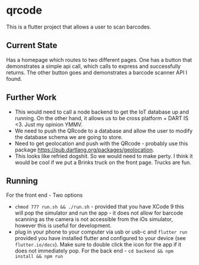 # qrcode

This is a flutter project that allows a user to scan barcodes.

## Current State

Has a homepage which routes to two different pages. One has a button that demonstrates a simple api call, which calls to express and successfully returns. The other button goes and demonstrates a barcode scanner API I found.

## Further Work

- This would need to call a node backend to get the IoT database up and running. On the other hand, it allows us to be cross platform + DART IS <3. Just my opinion YMMV.
- We need to push the QRcode to a database and allow the user to modify the database schema we are going to store.
- Need to get geolocation and push with the QRcode - probably use this package https://pub.dartlang.org/packages/geolocation.
- This looks like refried dogshit. So we would need to make perty. I think it would be cool if we put a Brinks truck on the front page. Trucks are fun.

## Running
For the front end - Two options
- `chmod 777 run.sh && ./run.sh` - provided that you have XCode 9 this will pop the simulator and run the app - it does not allow for barcode scanning as the camera is not accessible from the iOs simulator, however this is useful for development.
- plug in your phone to your computer via usb or usb-c and `flutter run` provided you have installed flutter and configured to your device (see `flutter.io/docs`). Make sure to double click the icon for the app if it does not immediately pop.
For the back end - `cd backend && npm install && npm run`
